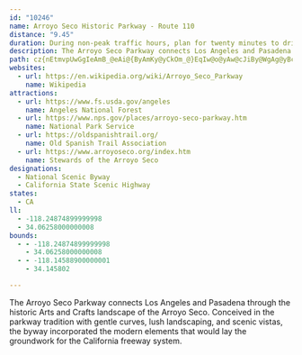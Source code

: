 ```yaml
---
id: "10246"
name: Arroyo Seco Historic Parkway - Route 110
distance: "9.45"
duration: During non-peak traffic hours, plan for twenty minutes to drive or one hour to see the entire byway.
description: The Arroyo Seco Parkway connects Los Angeles and Pasadena through the historic Arts and Crafts landscape of the Arroyo Seco. Conceived in the parkway tradition with gentle curves, lush landscaping, and scenic vistas, the byway incorporated the modern elements that would lay the groundwork for the California freeway system.
path: cz{nEtmvpUwGgIeAmB_@eAi@{ByAmKy@yCkOm_@}EqIw@o@yAw@cJiBy@WgAg@yBcBwKaKcPqRsFeHmBwCwF_H{@mAsEkIwEaHgCiEwDyHoAsEyE}Wc@iJY_Co@{B}@cBgJoLoBkBgBmAmGiDcCeAyCY}EIsAUcA_@wZsQmCmC}HwIi@w@cAaCuBgHo@mCSyAI_B\oOSwCYuAi@_ByAmCiPwVyFqHsB{By@s@oAm@wHmAqA_Ak@}@i@sAUsBDuAt@eENmBKqCa@gBeC{GeE_Hw@_Bi@aBiBgIeAmC_QcWc@u@i@}AqHuk@K}BDcB^{IBwBMue@KaKSeG_@{Bo@sBwAkCoBkBcCiAiAYoBQwEJ_CX}Cl@oJxCcETyiBj@IJ_EF_@H
websites:
  - url: https://en.wikipedia.org/wiki/Arroyo_Seco_Parkway
    name: Wikipedia
attractions:
  - url: https://www.fs.usda.gov/angeles
    name: Angeles National Forest
  - url: https://www.nps.gov/places/arroyo-seco-parkway.htm
    name: National Park Service
  - url: https://oldspanishtrail.org/
    name: Old Spanish Trail Association
  - url: https://www.arroyoseco.org/index.htm
    name: Stewards of the Arroyo Seco
designations:
  - National Scenic Byway
  - California State Scenic Highway
states:
  - CA
ll:
  - -118.24874899999998
  - 34.06258000000008
bounds:
  - - -118.24874899999998
    - 34.06258000000008
  - - -118.14588900000001
    - 34.145802

---
```


The Arroyo Seco Parkway connects Los Angeles and Pasadena through the historic Arts and Crafts landscape of the Arroyo Seco. Conceived in the parkway tradition with gentle curves, lush landscaping, and scenic vistas, the byway incorporated the modern elements that would lay the groundwork for the California freeway system.
